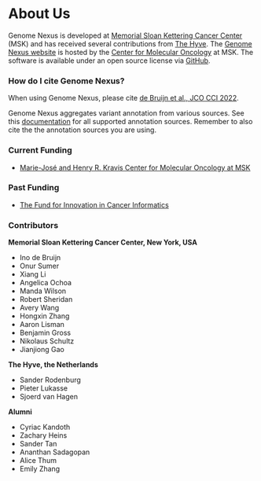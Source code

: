 # About Us
Genome Nexus is developed at [Memorial Sloan Kettering Cancer Center](http://www.mskcc.org/) (MSK) and has received several contributions from [The Hyve](http://thehyve.nl/). The [Genome Nexus website](https://www.genomenexus.org/) is hosted by the [Center for Molecular Oncology](http://www.mskcc.org/research/molecular-oncology) at MSK. The software is available under an open source license via [GitHub](https://github.com/genome-nexus). 

### How do I cite Genome Nexus?
When using Genome Nexus, please cite [de Bruijn et al., JCO CCI 2022](https://ascopubs.org/doi/abs/10.1200/CCI.21.00144).

Genome Nexus aggregates variant annotation from various sources. See this [documentation](./Annotation-Sources.md#annotation-sources🗄️) for all supported annotation sources. Remember to also cite the the annotation sources you are using.

### Current Funding
*   [Marie-José and Henry R. Kravis Center for Molecular Oncology at MSK](http://www.mskcc.org/research/molecular-oncology)

### Past Funding
*   [The Fund for Innovation in Cancer Informatics](https://www.the-ici-fund.org/)

### Contributors

**Memorial Sloan Kettering  Cancer Center, New York, USA**

*   Ino de Bruijn
*   Onur Sumer
*   Xiang Li
*   Angelica Ochoa
*   Manda Wilson
*   Robert Sheridan
*   Avery Wang
*   Hongxin Zhang
*   Aaron Lisman
*   Benjamin Gross
*   Nikolaus Schultz
*   Jianjiong Gao

**The Hyve, the Netherlands**

*   Sander Rodenburg
*   Pieter Lukasse
*   Sjoerd van Hagen

**Alumni**

*   Cyriac Kandoth
*   Zachary Heins
*   Sander Tan
*   Ananthan Sadagopan
*   Alice Thum
*   Emily Zhang
